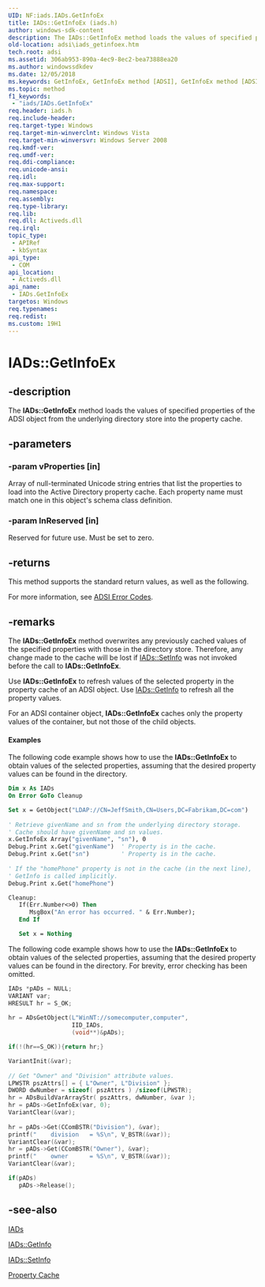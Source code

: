 ```yaml
---
UID: NF:iads.IADs.GetInfoEx
title: IADs::GetInfoEx (iads.h)
author: windows-sdk-content
description: The IADs::GetInfoEx method loads the values of specified properties of the ADSI object from the underlying directory store into the property cache.
old-location: adsi\iads_getinfoex.htm
tech.root: adsi
ms.assetid: 306ab953-890a-4ec9-8ec2-bea73888ea20
ms.author: windowssdkdev
ms.date: 12/05/2018
ms.keywords: GetInfoEx, GetInfoEx method [ADSI], GetInfoEx method [ADSI],IADs interface, IADs interface [ADSI],GetInfoEx method, IADs.GetInfoEx, IADs::GetInfoEx, _ds_iads_getinfoex, adsi.iads__getinfoex, adsi.iads_getinfoex, iads/IADs::GetInfoEx
ms.topic: method
f1_keywords: 
 - "iads/IADs.GetInfoEx"
req.header: iads.h
req.include-header: 
req.target-type: Windows
req.target-min-winverclnt: Windows Vista
req.target-min-winversvr: Windows Server 2008
req.kmdf-ver: 
req.umdf-ver: 
req.ddi-compliance: 
req.unicode-ansi: 
req.idl: 
req.max-support: 
req.namespace: 
req.assembly: 
req.type-library: 
req.lib: 
req.dll: Activeds.dll
req.irql: 
topic_type:
 - APIRef
 - kbSyntax
api_type:
 - COM
api_location:
 - Activeds.dll
api_name:
 - IADs.GetInfoEx
targetos: Windows
req.typenames: 
req.redist: 
ms.custom: 19H1
---
```


# IADs::GetInfoEx


## -description


The <b>IADs::GetInfoEx</b> method loads the values of specified properties of the ADSI object from the underlying directory store into the property cache.


## -parameters




### -param vProperties [in]

Array of null-terminated Unicode string entries that list the properties to load into the Active Directory property cache. Each property name must match one in this object's schema class definition.


### -param lnReserved [in]

Reserved for future use. Must be set to zero.


## -returns



This method supports the standard return values, as well as the following.
      

For more information, see  <a href="https://docs.microsoft.com/windows/desktop/ADSI/adsi-error-codes">ADSI Error Codes</a>.




## -remarks



The <b>IADs::GetInfoEx</b> method overwrites any previously cached values of the specified properties with those in the directory store. Therefore, any change made to the cache will be lost if <a href="https://docs.microsoft.com/windows/desktop/api/iads/nf-iads-iads-setinfo">IADs::SetInfo</a> was not invoked before the call to <b>IADs::GetInfoEx</b>.

Use <b>IADs::GetInfoEx</b> to refresh values of the selected property in the property cache of an ADSI object. Use <a href="https://docs.microsoft.com/windows/desktop/api/iads/nf-iads-iads-getinfo">IADs::GetInfo</a> to refresh all the property values.

For an ADSI container object, <b>IADs::GetInfoEx</b> caches only the property values of the container, but not those of the child objects.


#### Examples

The following code example shows how to use the <b>IADs::GetInfoEx</b> to obtain values of the selected properties, assuming that the desired property values can be found in the directory.


```vb
Dim x As IADs
On Error GoTo Cleanup

Set x = GetObject("LDAP://CN=JeffSmith,CN=Users,DC=Fabrikam,DC=com")
 
' Retrieve givenName and sn from the underlying directory storage.
' Cache should have givenName and sn values.
x.GetInfoEx Array("givenName", "sn"), 0 
Debug.Print x.Get("givenName")  ' Property is in the cache.
Debug.Print x.Get("sn")         ' Property is in the cache.
 
' If the "homePhone" property is not in the cache (in the next line), 
' GetInfo is called implicitly.
Debug.Print x.Get("homePhone")

Cleanup:
   If(Err.Number<>0) Then
      MsgBox("An error has occurred. " & Err.Number);
   End If

   Set x = Nothing

```


The following code example shows how to use the <b>IADs::GetInfoEx</b> to obtain values of the selected properties, assuming that the desired property values can be found in the directory. For brevity, error checking has been omitted.


```cpp
IADs *pADs = NULL;
VARIANT var;
HRESULT hr = S_OK;
 
hr = ADsGetObject(L"WinNT://somecomputer,computer",
                  IID_IADs,
                  (void**)&pADs);

if(!(hr==S_OK)){return hr;} 

VariantInit(&var);
 
// Get "Owner" and "Division" attribute values.
LPWSTR pszAttrs[] = { L"Owner", L"Division" };
DWORD dwNumber = sizeof( pszAttrs ) /sizeof(LPWSTR);
hr = ADsBuildVarArrayStr( pszAttrs, dwNumber, &var );
hr = pADs->GetInfoEx(var, 0);
VariantClear(&var);
 
hr = pADs->Get(CComBSTR("Division"), &var);  
printf("    division   = %S\n", V_BSTR(&var));
VariantClear(&var);
hr = pADs->Get(CComBSTR("Owner"), &var);
printf("    owner      = %S\n", V_BSTR(&var));
VariantClear(&var);

if(pADs)
   pADs->Release();


```





## -see-also




<a href="https://docs.microsoft.com/windows/desktop/api/iads/nn-iads-iads">IADs</a>



<a href="https://docs.microsoft.com/windows/desktop/api/iads/nf-iads-iads-getinfo">IADs::GetInfo</a>



<a href="https://docs.microsoft.com/windows/desktop/api/iads/nf-iads-iads-setinfo">IADs::SetInfo</a>



<a href="https://docs.microsoft.com/windows/desktop/ADSI/property-cache-interfaces">Property
  Cache</a>
 

 

